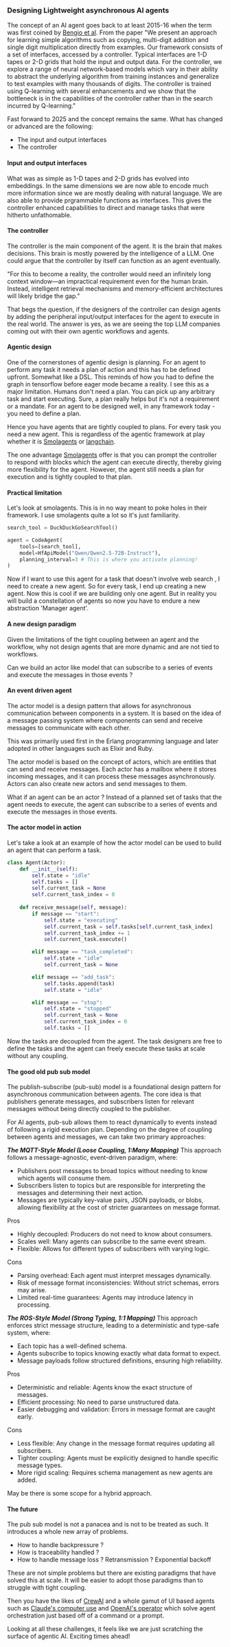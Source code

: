 ### Designing Lightweight asynchronous AI agents
The concept of an AI agent goes back to at least 2015-16 when the term was first coined by [Bengio et al](https://arxiv.org/abs/1511.07275).
From the paper
"We present an approach for learning simple algorithms such as copying, multi-digit addition and single digit multiplication directly from examples. Our framework consists of a set of interfaces, accessed by a controller. Typical interfaces are 1-D tapes or 2-D grids that hold the input and output data. For the controller, we explore a range of neural network-based models which vary in their ability to abstract the underlying algorithm from training instances and generalize to test examples with many thousands of digits. The controller is trained using Q-learning with several enhancements and we show that the bottleneck is in the capabilities of the controller rather than in the search incurred by Q-learning."

Fast forward to 2025 and the concept remains the same. 
What has changed or advanced are the following:
* The input and output interfaces
* The controller

#### Input and output interfaces
What was as simple as 1-D tapes and 2-D grids has evolved into embeddings.
In the same dimensions we are now able to encode much more information since we are mostly dealing with natural language.
We are also able to provide prgrammable functions as interfaces. This gives the controller enhanced capabilities to direct and manage tasks that were hitherto unfathomable. 

#### The controller
The controller is the main component of the agent. It is the brain that makes decisions. This brain is mostly powered by the intelligence of a LLM. One could argue that the controller by itself can function as an agent eventually.

"For this to become a reality, the controller would need an infinitely long context window—an impractical requirement even for the human brain. Instead, intelligent retrieval mechanisms and memory-efficient architectures will likely bridge the gap."

That begs the question, if the designers of the controller can design agents by adding the peripheral input/output interfaces for the agent to execute in the real world. The answer is yes, as we are seeing the top LLM companies coming out with their own agentic workflows and agents.

#### Agentic design
One of the cornerstones of agentic design is planning. For an agent to perform any task it needs a plan of action and this has to be defined upfront. Somewhat like a DSL. This reminds of how you had to define the graph in tensorflow before eager mode became a reality. I see this as a major limitation. Humans don't need a plan. You can pick up any arbitrary task and start executing. Sure, a plan really helps but it's not a requirement or a mandate. For an agent to be designed well, in any framework today - you need to define a plan. 

Hence you have agents that are tightly coupled to plans. For every task you need a new agent. This is regardless of the agentic framework at play whether it is [Smolagents](https://github.com/huggingface/smolagents) or [langchain](https://www.langchain.com/). 

The one advantage [Smolagents](https://github.com/huggingface/smolagents) offer is that you can prompt the controller to respond with blocks which the agent can execute directly, thereby giving more flexibility for the agent. However, the agent still needs a plan for execution and is tightly coupled to that plan.

#### Practical limitation
Let's look at smolagents. This is in no way meant to poke holes in their framework. I use smolagents quite a lot so it's just familiarity. 

```python
search_tool = DuckDuckGoSearchTool()

agent = CodeAgent(
    tools=[search_tool],
    model=HfApiModel("Qwen/Qwen2.5-72B-Instruct"),
    planning_interval=3 # This is where you activate planning!
)
```
Now if I want to use this agent for a task that doesn't involve web search , I need to create a new agent. 
So for every task, I end up creating a new agent. 
Now this is cool if we are building only one agent. But in reality you will build a constellation of agents so now you have to endure a new abstraction 'Manager agent'.

#### A new design paradigm
Given the limitations of the tight coupling between an agent and the workflow, why not design agents that are more dynamic and are not tied to workflows.

Can we build an actor like model that can subscribe to a series of events and execute the messages in those events ?

#### An event driven agent
The actor model is a design pattern that allows for asynchronous communication between components in a system. It is based on the idea of a message passing system where components can send and receive messages to communicate with each other.

This was primarily used first in the Erlang programming language and later adopted in other languages such as Elixir and Ruby.

The actor model is based on the concept of actors, which are entities that can send and receive messages. Each actor has a mailbox where it stores incoming messages, and it can process these messages asynchronously. Actors can also create new actors and send messages to them.

What if an agent can be an actor ? Instead of a planned set of tasks that the agent needs to execute, the agent can subscribe to a series of events and execute the messages in those events.

#### The actor model in action
Let's take a look at an example of how the actor model can be used to build an agent that can perform a task.

```python
class Agent(Actor):
    def __init__(self):
        self.state = "idle"
        self.tasks = []
        self.current_task = None
        self.current_task_index = 0
    
    def receive_message(self, message):
        if message == "start":
            self.state = "executing"
            self.current_task = self.tasks[self.current_task_index]
            self.current_task_index += 1
            self.current_task.execute()

        elif message == "task_completed":
            self.state = "idle"
            self.current_task = None

        elif message == "add_task":
            self.tasks.append(task)
            self.state = "idle"

        elif message == "stop":
            self.state = "stopped"
            self.current_task = None
            self.current_task_index = 0
            self.tasks = []

```
Now the tasks are decoupled from the agent. The task designers are free to define the tasks and the agent can freely execute these tasks at scale without any coupling.

#### The good old pub sub model
The publish-subscribe (pub-sub) model is a foundational design pattern for asynchronous communication between agents. The core idea is that publishers generate messages, and subscribers listen for relevant messages without being directly coupled to the publisher.

For AI agents, pub-sub allows them to react dynamically to events instead of following a rigid execution plan. Depending on the degree of coupling between agents and messages, we can take two primary approaches:

***The MQTT-Style Model (Loose Coupling, 1:Many Mapping)***
This approach follows a message-agnostic, event-driven paradigm, where:

* Publishers post messages to broad topics without needing to know which agents will consume them.
* Subscribers listen to topics but are responsible for interpreting the messages and determining their next action.
* Messages are typically key-value pairs, JSON payloads, or blobs, allowing flexibility at the cost of stricter guarantees on message format.

Pros
* Highly decoupled: Producers do not need to know about consumers.
* Scales well: Many agents can subscribe to the same event stream.
* Flexible: Allows for different types of subscribers with varying logic.
 
Cons
* Parsing overhead: Each agent must interpret messages dynamically.
* Risk of message format inconsistencies: Without strict schemas, errors may arise.
* Limited real-time guarantees: Agents may introduce latency in processing.

***The ROS-Style Model (Strong Typing, 1:1 Mapping)***
This approach enforces strict message structure, leading to a deterministic and type-safe system, where:

* Each topic has a well-defined schema.
* Agents subscribe to topics knowing exactly what data format to expect.
* Message payloads follow structured definitions, ensuring high reliability.

Pros
* Deterministic and reliable: Agents know the exact structure of messages.
* Efficient processing: No need to parse unstructured data.
* Easier debugging and validation: Errors in message format are caught early.
  
Cons
* Less flexible: Any change in the message format requires updating all subscribers.
* Tighter coupling: Agents must be explicitly designed to handle specific message types.
* More rigid scaling: Requires schema management as new agents are added.

May be there is some scope for a hybrid approach. 

#### The future
The pub sub model is not a panacea and is not to be treated as such. It introduces a whole new array of problems. 
* How to handle backpressure ?
* How is traceability handled ?
* How to handle message loss ? Retransmission ? Exponential backoff

These are not simple problems but there are existing paradigms that have solved this at scale. It will be easier to adopt those paradigms than to struggle with tight coupling.

Then you have the likes of [CrewAI](https://github.com/CrewAI/CrewAI) and a whole gamut of UI based agents such as [Claude's computer use](https://www.anthropic.com/news/3-5-models-and-computer-use) and [OpenAI's operator](https://openai.com/blog/chatgpt-plugins) which solve agent orchestration just based off of a command or a prompt.

Looking at all these challenges, it feels like we are just scratching the surface of agentic AI. Exciting times ahead!





